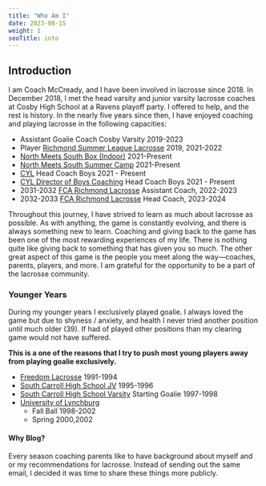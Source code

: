 ```yaml
---
title: "Who Am I"
date: 2023-08-15
weight: 1
seoTitle: into
---
```


## Introduction

I am Coach McCready, and I have been involved in lacrosse since 2018. In December 2018, I met the head varsity and junior varsity lacrosse coaches at Cosby High School at a Ravens playoff party. I offered to help, and the rest is history. In the nearly five years since then, I have enjoyed coaching and playing lacrosse in the following capacities:

- Assistant Goalie Coach Cosby Varsity 2019-2023
- Player [Richmond Summer League Lacrosse](https://www.richmondsummerlax.com/) 2019, 2021-2022
- [North Meets South Box (Indoor)](https://www.northmeetssouthlacrosse.com/page/show/1063919-richmond-box-lacrosse) 2021-Present
- [North Meets South Summer Camp](https://www.northmeetssouthlacrosse.com/page/show/1063929-2023-summer-camp) 2021-Present
- [CYL](https://www.cylax.org/) Head Coach Boys 2021 - Present
- [CYL Director of Boys Coaching](https://www.cylax.org/) Head Coach Boys 2021 - Present
- 2031-2032 [FCA Richmond Lacrosse](https://www.fcarichmondlacrosse.com/) Assistant Coach, 2022-2023
- 2032-2033 [FCA Richmond Lacrosse](https://www.fcarichmondlacrosse.com/) Head Coach, 2023-2024

Throughout this journey, I have strived to learn as much about lacrosse as possible. As with anything, the game is constantly evolving, and there is always something new to learn. Coaching and giving back to the game has been one of the most rewarding experiences of my life. There is nothing quite like giving back to something that has given you so much. The other great aspect of this game is the people you meet along the way—coaches, parents, players, and more. I am grateful for the opportunity to be a part of the lacrosse community.

### Younger Years

During my younger years I exclusively played goalie. I always loved the game but due to shyness / anxiety, and health I never tried another position until much older (39). If had of played other positions than my clearing game would not have suffered.

**This is a one of the reasons that I try to push most young players away from playing goalie exclusively.**

- [Freedom Lacrosse](https://www.freedomlacrosse.org/) 1991-1994
- [South Carroll High School JV](https://cavalierathletics.com/) 1995-1996
- [South Carroll High School Varsity](https://cavalierathletics.com/) Starting Goalie 1997-1998
- [University of Lynchburg](https://www.lynchburgsports.com/sports/mlax/index)
  - Fall Ball 1998-2002
  - Spring 2000,2002

#### Why Blog?

Every season coaching parents like to have background about myself and or my recommendations for lacrosse. Instead of sending out the same email, I decided it was time to share these things more publicly.
